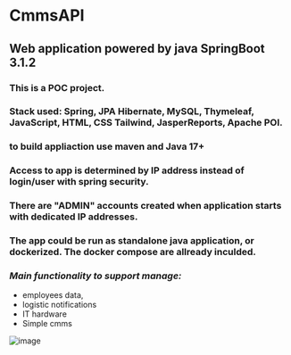 # CmmsAPI
## Web application powered by java SpringBoot 3.1.2
### This is a POC project. 
### Stack used: Spring, JPA Hibernate, MySQL, Thymeleaf, JavaScript, HTML, CSS Tailwind, JasperReports, Apache POI.
### to build appliaction use maven and Java 17+

### Access to app is determined by IP address instead of login/user with spring security.
### There are "ADMIN" accounts created when application starts with dedicated IP addresses.

### The app could be run as standalone java application, or dockerized. The docker compose are allready inculded.

### _Main functionality to support manage:_

- employees data,
- logistic notifications
- IT hardware
- Simple cmms




![image](https://github.com/WoelkeK/cmmsAPI/assets/79689140/6d891bec-7fa3-42c5-b092-cd9560ee2d64)
